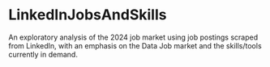 # LinkedInJobsAndSkills
An exploratory analysis of the 2024 job market using job postings scraped from LinkedIn, with an emphasis on the Data Job market and the skills/tools currently in demand. 
